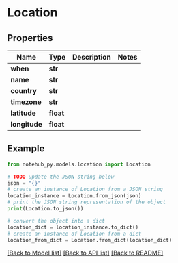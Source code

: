 # Location


## Properties

Name | Type | Description | Notes
------------ | ------------- | ------------- | -------------
**when** | **str** |  | 
**name** | **str** |  | 
**country** | **str** |  | 
**timezone** | **str** |  | 
**latitude** | **float** |  | 
**longitude** | **float** |  | 

## Example

```python
from notehub_py.models.location import Location

# TODO update the JSON string below
json = "{}"
# create an instance of Location from a JSON string
location_instance = Location.from_json(json)
# print the JSON string representation of the object
print(Location.to_json())

# convert the object into a dict
location_dict = location_instance.to_dict()
# create an instance of Location from a dict
location_from_dict = Location.from_dict(location_dict)
```
[[Back to Model list]](../README.md#documentation-for-models) [[Back to API list]](../README.md#documentation-for-api-endpoints) [[Back to README]](../README.md)


